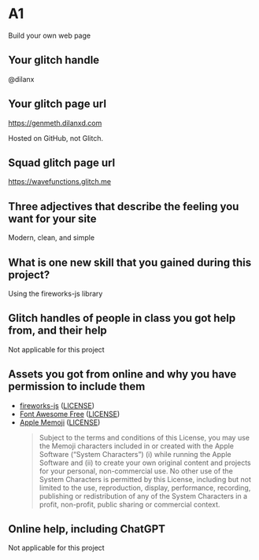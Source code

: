 # A1

Build your own web page

## Your glitch handle

@dilanx

## Your glitch page url

https://genmeth.dilanxd.com

Hosted on GitHub, not Glitch.

## Squad glitch page url

https://wavefunctions.glitch.me

## Three adjectives that describe the feeling you want for your site

Modern, clean, and simple

## What is one new skill that you gained during this project?

Using the fireworks-js library

## Glitch handles of people in class you got help from, and their help

Not applicable for this project

## Assets you got from online and why you have permission to include them

- [fireworks-js](https://fireworks.js.org/) ([LICENSE](https://github.com/crashmax-dev/fireworks-js/blob/8c15ac042fdafee69fd724e59bb2bb01a32230df/LICENSE))
- [Font Awesome Free](https://fontawesome.com) ([LICENSE](https://fontawesome.com/license/free))
- [Apple Memoji](https://support.apple.com/en-us/HT208986) ([LICENSE](https://www.apple.com/legal/sla/docs/iOS15_iPadOS15.pdf))
  > Subject to the terms and conditions of this License, you may use the Memoji characters included in or created with the Apple Software (“System Characters”) (i) while running the Apple Software and (ii) to create your own original content and projects for your personal, non-commercial use. No other use of the System Characters is permitted by this License, including but not limited to the use, reproduction, display, performance, recording, publishing or redistribution of any of the System Characters in a profit, non-profit, public sharing or commercial context.

## Online help, including ChatGPT

Not applicable for this project
